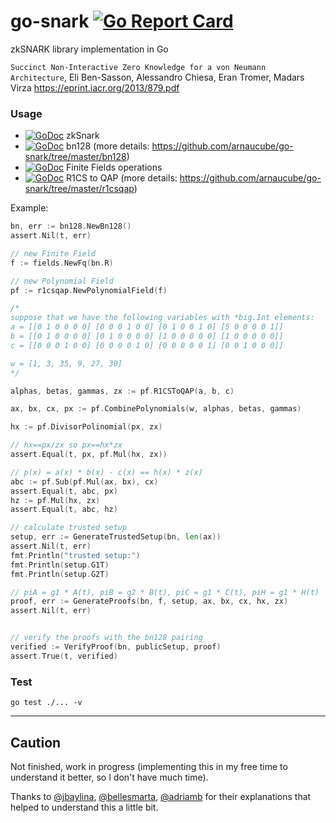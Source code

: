 # go-snark [![Go Report Card](https://goreportcard.com/badge/github.com/arnaucube/go-snark)](https://goreportcard.com/report/github.com/arnaucube/go-snark)

zkSNARK library implementation in Go



`Succinct Non-Interactive Zero Knowledge for a von Neumann Architecture`, Eli Ben-Sasson, Alessandro Chiesa, Eran Tromer, Madars Virza https://eprint.iacr.org/2013/879.pdf

### Usage
- [![GoDoc](https://godoc.org/github.com/arnaucube/go-snark?status.svg)](https://godoc.org/github.com/arnaucube/go-snark) zkSnark
- [![GoDoc](https://godoc.org/github.com/arnaucube/go-snark/bn128?status.svg)](https://godoc.org/github.com/arnaucube/go-snark/bn128) bn128 (more details: https://github.com/arnaucube/go-snark/tree/master/bn128)
- [![GoDoc](https://godoc.org/github.com/arnaucube/go-snark/fields?status.svg)](https://godoc.org/github.com/arnaucube/go-snark/fields) Finite Fields operations
- [![GoDoc](https://godoc.org/github.com/arnaucube/go-snark/r1csqap?status.svg)](https://godoc.org/github.com/arnaucube/go-snark/r1csqap) R1CS to QAP (more details: https://github.com/arnaucube/go-snark/tree/master/r1csqap)

Example:
```go
bn, err := bn128.NewBn128()
assert.Nil(t, err)

// new Finite Field
f := fields.NewFq(bn.R)

// new Polynomial Field
pf := r1csqap.NewPolynomialField(f)

/*
suppose that we have the following variables with *big.Int elements:
a = [[0 1 0 0 0 0] [0 0 0 1 0 0] [0 1 0 0 1 0] [5 0 0 0 0 1]]
b = [[0 1 0 0 0 0] [0 1 0 0 0 0] [1 0 0 0 0 0] [1 0 0 0 0 0]]
c = [[0 0 0 1 0 0] [0 0 0 0 1 0] [0 0 0 0 0 1] [0 0 1 0 0 0]]

w = [1, 3, 35, 9, 27, 30]
*/

alphas, betas, gammas, zx := pf.R1CSToQAP(a, b, c)

ax, bx, cx, px := pf.CombinePolynomials(w, alphas, betas, gammas)

hx := pf.DivisorPolinomial(px, zx)

// hx==px/zx so px==hx*zx
assert.Equal(t, px, pf.Mul(hx, zx))

// p(x) = a(x) * b(x) - c(x) == h(x) * z(x)
abc := pf.Sub(pf.Mul(ax, bx), cx)
assert.Equal(t, abc, px)
hz := pf.Mul(hx, zx)
assert.Equal(t, abc, hz)

// calculate trusted setup
setup, err := GenerateTrustedSetup(bn, len(ax))
assert.Nil(t, err)
fmt.Println("trusted setup:")
fmt.Println(setup.G1T)
fmt.Println(setup.G2T)

// piA = g1 * A(t), piB = g2 * B(t), piC = g1 * C(t), piH = g1 * H(t)
proof, err := GenerateProofs(bn, f, setup, ax, bx, cx, hx, zx)
assert.Nil(t, err)


// verify the proofs with the bn128 pairing
verified := VerifyProof(bn, publicSetup, proof)
assert.True(t, verified)
```

### Test
```
go test ./... -v
```

---

## Caution
Not finished, work in progress (implementing this in my free time to understand it better, so I don't have much time).

Thanks to [@jbaylina](https://github.com/jbaylina), [@bellesmarta](https://github.com/bellesmarta), [@adriamb](https://github.com/adriamb) for their explanations that helped to understand this a little bit.
